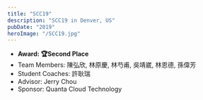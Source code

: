 ```yaml
---
title: "SCC19"
description: "SCC19 in Denver, US"
pubDate: "2019"
heroImage: "/SCC19.jpg"
---
```


- **Award: 🏆Second Place**
- Team Members: 陳弘欣, 林原慶, 林芍甫, 吳靖崴, 林恩德, 孫偉芳
- Student Coaches: 許耿瑞
- Advisor: Jerry Chou
- Sponsor: Quanta Cloud Technology